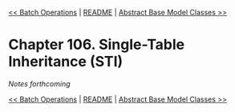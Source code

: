 [&lt;&lt; Batch Operations](ch105-batch-operations.md) | [README](README.md) | [Abstract Base Model Classes &gt;&gt;](ch107-abstract-base-model-classes.md)

# Chapter 106. Single-Table Inheritance (STI)

*Notes forthcoming*

[&lt;&lt; Batch Operations](ch105-batch-operations.md) | [README](README.md) | [Abstract Base Model Classes &gt;&gt;](ch107-abstract-base-model-classes.md)